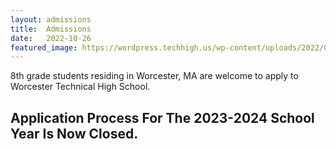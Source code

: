 ```yaml
---
layout: admissions
title:  Admissions
date:   2022-10-26
featured_image: https://wordpress.techhigh.us/wp-content/uploads/2022/04/sigmund-HsTnjCVQ798-unsplash-1.jpg
---
```


8th grade students residing in Worcester, MA are welcome to apply to Worcester Technical High School.

## Application Process For The 2023-2024 School Year Is Now Closed.

<!---<div class="container" markdown="1">

<div class="items" markdown="1">

# Class of 2027 
We are no longer accepting applications for the Class of 2027.

</div>
<div class="items" markdown="1">

# Class of 2026  
We are not currently accepting applications for the Class of 2026. 

</div>
<div class="items" markdown="1">

# Class of 2025
We are not currently accepting transfers into Class of 2025.

</div>
<div class="items" markdown="1">

# Class of 2024  
We are not currently accepting transfers into the Class of 2024.

</div>

</div> -->
